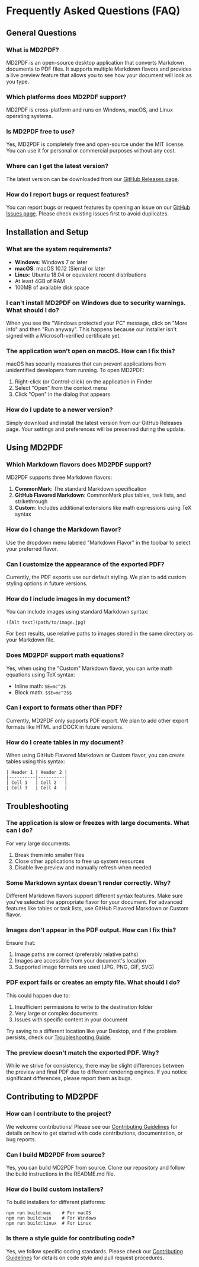 # Frequently Asked Questions (FAQ)

## General Questions

### What is MD2PDF?
MD2PDF is an open-source desktop application that converts Markdown documents to PDF files. It supports multiple Markdown flavors and provides a live preview feature that allows you to see how your document will look as you type.

### Which platforms does MD2PDF support?
MD2PDF is cross-platform and runs on Windows, macOS, and Linux operating systems.

### Is MD2PDF free to use?
Yes, MD2PDF is completely free and open-source under the MIT license. You can use it for personal or commercial purposes without any cost.

### Where can I get the latest version?
The latest version can be downloaded from our [GitHub Releases page](https://github.com/Rmiddaugh10/md2pdf/releases).

### How do I report bugs or request features?
You can report bugs or request features by opening an issue on our [GitHub Issues page](https://github.com/Rmiddaugh10/md2pdf/issues). Please check existing issues first to avoid duplicates.

## Installation and Setup

### What are the system requirements?
- **Windows**: Windows 7 or later
- **macOS**: macOS 10.12 (Sierra) or later
- **Linux**: Ubuntu 18.04 or equivalent recent distributions
- At least 4GB of RAM
- 100MB of available disk space

### I can't install MD2PDF on Windows due to security warnings. What should I do?
When you see the "Windows protected your PC" message, click on "More info" and then "Run anyway". This happens because our installer isn't signed with a Microsoft-verified certificate yet.

### The application won't open on macOS. How can I fix this?
macOS has security measures that can prevent applications from unidentified developers from running. To open MD2PDF:
1. Right-click (or Control-click) on the application in Finder
2. Select "Open" from the context menu
3. Click "Open" in the dialog that appears

### How do I update to a newer version?
Simply download and install the latest version from our GitHub Releases page. Your settings and preferences will be preserved during the update.

## Using MD2PDF

### Which Markdown flavors does MD2PDF support?
MD2PDF supports three Markdown flavors:
1. **CommonMark**: The standard Markdown specification
2. **GitHub Flavored Markdown**: CommonMark plus tables, task lists, and strikethrough
3. **Custom**: Includes additional extensions like math expressions using TeX syntax

### How do I change the Markdown flavor?
Use the dropdown menu labeled "Markdown Flavor" in the toolbar to select your preferred flavor.

### Can I customize the appearance of the exported PDF?
Currently, the PDF exports use our default styling. We plan to add custom styling options in future versions.

### How do I include images in my document?
You can include images using standard Markdown syntax:
```
![Alt text](path/to/image.jpg)
```
For best results, use relative paths to images stored in the same directory as your Markdown file.

### Does MD2PDF support math equations?
Yes, when using the "Custom" Markdown flavor, you can write math equations using TeX syntax:
- Inline math: `$E=mc^2$`
- Block math: `$$E=mc^2$$`

### Can I export to formats other than PDF?
Currently, MD2PDF only supports PDF export. We plan to add other export formats like HTML and DOCX in future versions.

### How do I create tables in my document?
When using GitHub Flavored Markdown or Custom flavor, you can create tables using this syntax:
```
| Header 1 | Header 2 |
|----------|----------|
| Cell 1   | Cell 2   |
| Cell 3   | Cell 4   |
```

## Troubleshooting

### The application is slow or freezes with large documents. What can I do?
For very large documents:
1. Break them into smaller files
2. Close other applications to free up system resources
3. Disable live preview and manually refresh when needed

### Some Markdown syntax doesn't render correctly. Why?
Different Markdown flavors support different syntax features. Make sure you've selected the appropriate flavor for your document. For advanced features like tables or task lists, use GitHub Flavored Markdown or Custom flavor.

### Images don't appear in the PDF output. How can I fix this?
Ensure that:
1. Image paths are correct (preferably relative paths)
2. Images are accessible from your document's location
3. Supported image formats are used (JPG, PNG, GIF, SVG)

### PDF export fails or creates an empty file. What should I do?
This could happen due to:
1. Insufficient permissions to write to the destination folder
2. Very large or complex documents
3. Issues with specific content in your document

Try saving to a different location like your Desktop, and if the problem persists, check our [Troubleshooting Guide](TROUBLESHOOTING.md).

### The preview doesn't match the exported PDF. Why?
While we strive for consistency, there may be slight differences between the preview and final PDF due to different rendering engines. If you notice significant differences, please report them as bugs.

## Contributing to MD2PDF

### How can I contribute to the project?
We welcome contributions! Please see our [Contributing Guidelines](CONTRIBUTING.md) for details on how to get started with code contributions, documentation, or bug reports.

### Can I build MD2PDF from source?
Yes, you can build MD2PDF from source. Clone our repository and follow the build instructions in the README.md file.

### How do I build custom installers?
To build installers for different platforms:
```
npm run build:mac    # For macOS
npm run build:win    # For Windows
npm run build:linux  # For Linux
```

### Is there a style guide for contributing code?
Yes, we follow specific coding standards. Please check our [Contributing Guidelines](CONTRIBUTING.md) for details on code style and pull request procedures.
